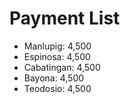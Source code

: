 # Payment List

- Manlupig: 4,500
- Espinosa: 4,500
- Cabatingan: 4,500
- Bayona: 4,500
- Teodosio: 4,500
